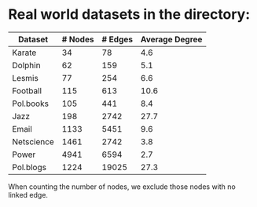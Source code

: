 
# Real world datasets in the directory:

| Dataset  | # Nodes | # Edges | Average Degree |
| ------------- | ------------- | ------------- | ------------- |
| Karate  | 34  | 78  | 4.6  |
| Dolphin  | 62  | 159  | 5.1  |
| Lesmis  | 77  | 254  | 6.6  |
| Football  | 115  | 613  | 10.6  |
| Pol.books  | 105  | 441  | 8.4  |
| Jazz  | 198  | 2742  | 27.7  |
| Email  | 1133  | 5451  | 9.6  |
| Netscience  | 1461  | 2742  | 3.8  |
| Power  | 4941  | 6594  | 2.7  |
| Pol.blogs  | 1224  | 19025  | 27.3  |

When counting the number of nodes, we exclude those nodes with no linked edge. 
